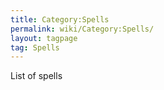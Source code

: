 ```yaml
---
title: Category:Spells
permalink: wiki/Category:Spells/
layout: tagpage
tag: Spells
---
```


List of spells
